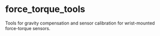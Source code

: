 force_torque_tools
======================

Tools for gravity compensation and sensor calibration for wrist-mounted force-torque sensors.
